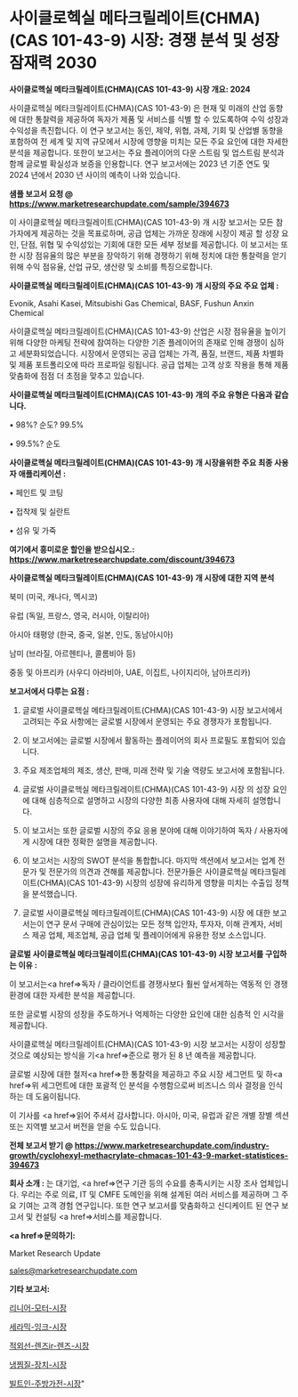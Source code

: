 # 사이클로헥실 메타크릴레이트(CHMA)(CAS 101-43-9) 시장: 경쟁 분석 및 성장 잠재력 2030

<strong>사이클로헥실 메타크릴레이트(CHMA)(CAS 101-43-9) 시장 개요: 2024</strong>

사이클로헥실 메타크릴레이트(CHMA)(CAS 101-43-9) 은 현재 및 미래의 산업 동향에 대한 통찰력을 제공하여 독자가 제품 및 서비스를 식별 할 수 있도록하여 수익 성장과 수익성을 촉진합니다. 이 연구 보고서는 동인, 제약, 위협, 과제, 기회 및 산업별 동향을 포함하여 전 세계 및 지역 규모에서 시장에 영향을 미치는 모든 주요 요인에 대한 자세한 분석을 제공합니다. 또한이 보고서는 주요 플레이어의 다운 스트림 및 업스트림 분석과 함께 글로벌 확실성과 보증을 인용합니다. 연구 보고서에는 2023 년 기준 연도 및 2024 년에서 2030 년 사이의 예측이 나와 있습니다.



<strong>샘플 보고서 요청 @ <a href=https://www.marketresearchupdate.com/sample/394673>https://www.marketresearchupdate.com/sample/394673</a></strong>

이 사이클로헥실 메타크릴레이트(CHMA)(CAS 101-43-9) 개 시장 보고서는 모든 참가자에게 제공하는 것을 목표로하며, 공급 업체는 가까운 장래에 시장이 제공 할 성장 요인, 단점, 위협 및 수익성있는 기회에 대한 모든 세부 정보를 제공합니다. 이 보고서는 또한 시장 점유율의 많은 부분을 장악하기 위해 경쟁하기 위해 정치에 대한 통찰력을 얻기 위해 수익 점유율, 산업 규모, 생산량 및 소비를 특징으로합니다.



<strong>사이클로헥실 메타크릴레이트(CHMA)(CAS 101-43-9) 개 시장의 주요 주요 업체 :</strong>

Evonik, Asahi Kasei, Mitsubishi Gas Chemical, BASF, Fushun Anxin Chemical

사이클로헥실 메타크릴레이트(CHMA)(CAS 101-43-9) 산업은 시장 점유율을 높이기 위해 다양한 마케팅 전략에 참여하는 다양한 기존 플레이어의 존재로 인해 경쟁이 심하고 세분화되었습니다. 시장에서 운영되는 공급 업체는 가격, 품질, 브랜드, 제품 차별화 및 제품 포트폴리오에 따라 프로파일 링됩니다. 공급 업체는 고객 상호 작용을 통해 제품 맞춤화에 점점 더 초점을 맞추고 있습니다.



<strong>사이클로헥실 메타크릴레이트(CHMA)(CAS 101-43-9) 개의 주요 유형은 다음과 같습니다.</strong>

• 98%? 순도? 99.5%

• 99.5%? 순도



<strong>사이클로헥실 메타크릴레이트(CHMA)(CAS 101-43-9) 개 시장을위한 주요 최종 사용자 애플리케이션 :</strong>

• 페인트 및 코팅

• 접착제 및 실란트

• 섬유 및 가죽



<strong>여기에서 흥미로운 할인을 받으십시오.: <a href=https://www.marketresearchupdate.com/discount/394673>https://www.marketresearchupdate.com/discount/394673</a></strong>



<strong>사이클로헥실 메타크릴레이트(CHMA)(CAS 101-43-9) 개 시장에 대한 지역 분석</strong>

북미 (미국, 캐나다, 멕시코)

유럽 (독일, 프랑스, 영국, 러시아, 이탈리아)

아시아 태평양 (한국, 중국, 일본, 인도, 동남아시아)

남미 (브라질, 아르헨티나, 콜롬비아 등)

중동 및 아프리카 (사우디 아라비아, UAE, 이집트, 나이지리아, 남아프리카)



<strong>보고서에서 다루는 요점 :</strong>

1. 글로벌 사이클로헥실 메타크릴레이트(CHMA)(CAS 101-43-9) 시장 보고서에서 고려되는 주요 사항에는 글로벌 시장에서 운영되는 주요 경쟁자가 포함됩니다.

2. 이 보고서에는 글로벌 시장에서 활동하는 플레이어의 회사 프로필도 포함되어 있습니다.

3. 주요 제조업체의 제조, 생산, 판매, 미래 전략 및 기술 역량도 보고서에 포함됩니다.

4. 글로벌 사이클로헥실 메타크릴레이트(CHMA)(CAS 101-43-9) 시장 의 성장 요인에 대해 심층적으로 설명하고 시장의 다양한 최종 사용자에 대해 자세히 설명합니다.

5. 이 보고서는 또한 글로벌 시장의 주요 응용 분야에 대해 이야기하여 독자 / 사용자에게 시장에 대한 정확한 설명을 제공합니다.

6. 이 보고서는 시장의 SWOT 분석을 통합합니다. 마지막 섹션에서 보고서는 업계 전문가 및 전문가의 의견과 견해를 제공합니다. 전문가들은 사이클로헥실 메타크릴레이트(CHMA)(CAS 101-43-9) 시장의 성장에 유리하게 영향을 미치는 수출입 정책을 분석했습니다.

7. 글로벌 사이클로헥실 메타크릴레이트(CHMA)(CAS 101-43-9) 시장 에 대한 보고서는이 연구 문서 구매에 관심이있는 모든 정책 입안자, 투자자, 이해 관계자, 서비스 제공 업체, 제조업체, 공급 업체 및 플레이어에게 유용한 정보 소스입니다.



<strong>글로벌 사이클로헥실 메타크릴레이트(CHMA)(CAS 101-43-9) 시장 보고서를 구입하는 이유 :</strong>

이 보고서는<a href=>독자 / 클</a>라이언트를 경쟁사보다 훨씬 앞서게하는 역동적 인 경쟁 환경에 대한 자세한 분석을 제공합니다.

또한 글로벌 시장의 성장을 주도하거나 억제하는 다양한 요인에 대한 심층적 인 시각을 제공합니다.

사이클로헥실 메타크릴레이트(CHMA)(CAS 101-43-9) 시장 보고서는 시장이 성장할 것으로 예상되는 방식을 기<a href=>준으로</a> 평가 된 8 년 예측을 제공합니다.

글로벌 시장에 대한 철저<a href=>한 통찰력</a>을 제공하고 주요 시장 세그먼트 및 하<a href=>위 세그</a>먼트에 대한 포괄적 인 분석을 수행함으로써 비즈니스 의사 결정을 인식하는 데 도움이됩니다.

이 기사를 <a href=>읽어 주</a>셔서 감사합니다. 아시아, 미국, 유럽과 같은 개별 장별 섹션 또는 지역별 보고서 버전을 얻을 수도 있습니다.



<strong>전체 보고서 받기 @ <a href=https://www.marketresearchupdate.com/industry-growth/cyclohexyl-methacrylate-chmacas-101-43-9-market-statistices-394673>https://www.marketresearchupdate.com/industry-growth/cyclohexyl-methacrylate-chmacas-101-43-9-market-statistices-394673</a></strong>



<strong>회사 소개 :</strong>
는 대기업, <a href=>연구 기</a>관 등의 수요를 충족시키는 시장 조사 업체입니다. 우리는 주로 의료, IT 및 CMFE 도메인을 위해 설계된 여러 서비스를 제공하며 그 주요 기여는 고객 경험 연구입니다. 또한 연구 보고서를 맞춤화하고 신디케이트 된 연구 보고서 및 컨설팅 <a href=>서비</a>스를 제공합니다.



<strong><a href=>문의하기:</a></strong>

Market Research Update

sales@marketresearchupdate.com



<strong>기타 보고서:</strong>

<a href=https://www.linkedin.com/pulse/리니어-모터-시장-경쟁-분석-및-성장-잠재력-2029-trend-tracking-tips-360-analysis/>리니어-모터-시장</a>

<a href=https://www.linkedin.com/pulse/세라믹-잉크-시장-규모-및-성장-2023-survey-savvy-insights-360-analysis-hbbmf/>세라믹-잉크-시장</a>

<a href=https://www.linkedin.com/pulse/적외선-렌즈ir-렌즈-시장-세분화-연구-및-목표-고객2029년-1d9tf/>적외선-렌즈ir-렌즈-시장</a>

<a href=https://www.linkedin.com/pulse/냉찜질-장치-시장-규모-및-성장-2023-consumer-connection-compendium-ana-mbxyf/>냉찜질-장치-시장</a>

<a href=https://www.linkedin.com/pulse/빌트인-주방가전-시장-규모-및-성장-2023-analytics-avenue-adventures-24-ana-9uadf/>빌트인-주방가전-시장</a>"
